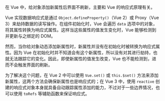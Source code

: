 在 Vue 中，给对象添加新属性后界面不刷新，主要和 Vue 的响应式原理有关。

Vue 实现数据响应式是通过 `Object.defineProperty()`（Vue 2）或 Proxy（Vue 3）来劫持数据的读写操作。在组件初始化时，Vue 会遍历 `data` 选项中的对象，将其属性转换为响应式属性。这样当这些属性的值发生变化时，Vue 能够检测到并更新与之绑定的 DOM。

然而，当你给对象动态添加新属性时，新属性并没有在初始化时被转换为响应式属性。因为 Vue 在初始化时并不知道会有这个新属性，所以没有对其进行劫持，也就无法跟踪它的变化。因此，即使新属性的值发生改变，Vue 也不能检测到，进而不会触发界面的刷新。

为了解决这个问题，在 Vue 2 中可以使用 `Vue.set()` 或 `this.$set()` 方法来添加新属性，这两个方法会确保新属性也是响应式的；在 Vue 3 中，使用 `reactive` 创建的响应式对象本身就具备自动跟踪属性添加的能力，不过对于一些边界情况，也可以使用 `toRefs` 等辅助函数来保证响应式。 